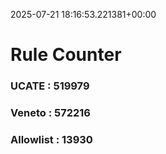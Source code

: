 2025-07-21 18:16:53.221381+00:00
# Rule Counter 
 ### UCATE : 519979

 ### Veneto : 572216

 ### Allowlist : 13930